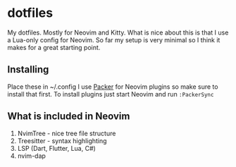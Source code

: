 # dotfiles

My dotfiles. Mostly for Neovim and Kitty.
What is nice about this is that I use a Lua-only config for Neovim. So far my setup is very minimal so I think it makes for a great starting point.

## Installing

Place these in ~/.config
I use [Packer](https://github.com/wbthomason/packer.nvim) for Neovim plugins so make sure to install that first.
To install plugins just start Neovim and run `:PackerSync`

## What is included in Neovim

1. NvimTree - nice tree file structure
2. Treesitter - syntax highlighting
3. LSP (Dart, Flutter, Lua, C#)
4. nvim-dap
